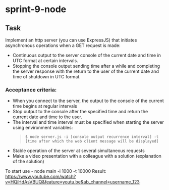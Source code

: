 # sprint-9-node

## Task

Implement an http server (you can use ExpressJS) that initiates asynchronous operations when a GET request is made:
- Continuous output to the server console of the current date and time in UTC format at certain intervals.
- Stopping the console output sending time after a while and completing the server response with the return to the user of the current date and time of shutdown in UTC format.

### Acceptance criteria:

- When you connect to the server, the output to the console of the current time begins at regular intervals
- Stop output to the console after the specified time and return the current date and time to the user.
- The interval and time interval must be specified when starting the server using environment variables:
  > `$ node server.js -i [console output recurrence interval] -t [time after which the web client message will be displayed]`
- Stable operation of the server at several simultaneous requests
- Make a video presentation with a colleague with a solution (explanation of the solution) 

To start use - node main -i 1000 -t 10000
Result: https://www.youtube.com/watch?v=HQiHdAsVBUQ&feature=youtu.be&ab_channel=username_123

